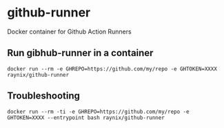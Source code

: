 # github-runner
Docker container for Github Action Runners

## Run gibhub-runner in a container
```
docker run --rm -e GHREPO=https://github.com/my/repo -e GHTOKEN=XXXX raynix/github-runner
```

## Troubleshooting
```
docker run --rm -ti -e GHREPO=https://github.com/my/repo -e GHTOKEN=XXXX --entrypoint bash raynix/github-runner
```
